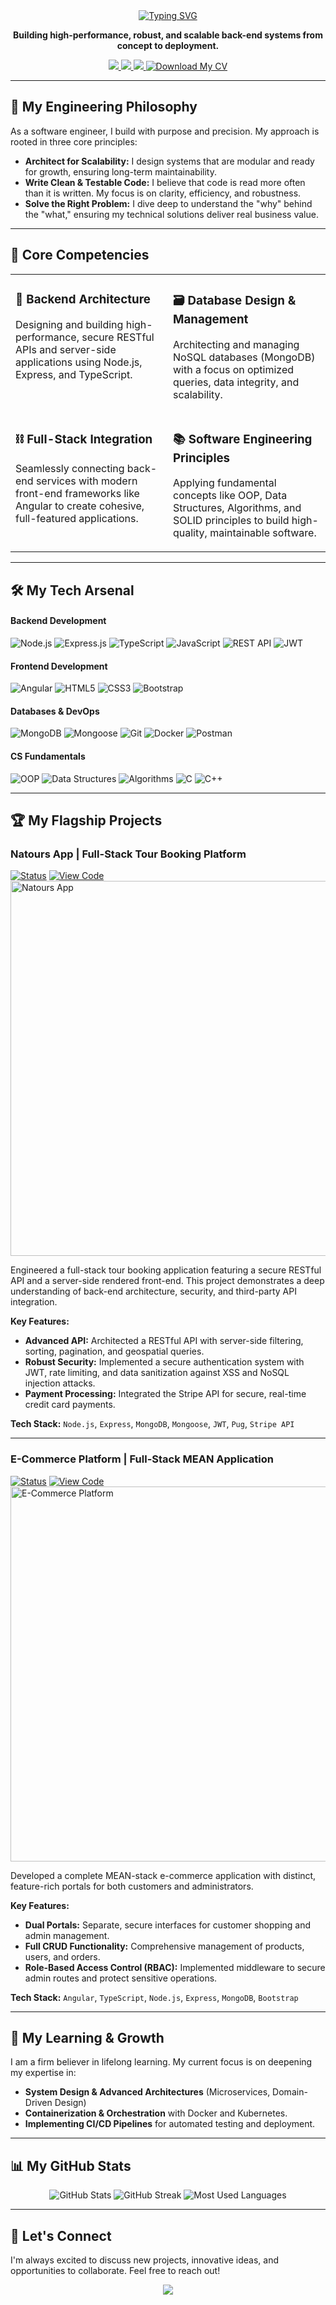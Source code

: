 <div align="center">

<a href="https://git.io/typing-svg">
  <img src="https://readme-typing-svg.herokuapp.com?font=Fira+Code&size=32&duration=3000&pause=500&color=009688&center=true&vCenter=true&width=1000&lines=Ahmed+Toba+Mahmoud;Back-End+Software+Engineer;Architecting+Scalable+%26+Maintainable+Systems" alt="Typing SVG" />
</a>

<p align="center">
  <strong>Building high-performance, robust, and scalable back-end systems from concept to deployment.</strong>
</p>

<div>
  <a href="https://www.linkedin.com/in/ahmed-toba-135287239" target="_blank">
    <img src="https://img.shields.io/badge/LinkedIn-0077B5?style=for-the-badge&logo=linkedin&logoColor=white" />
  </a>
  <a href="mailto:ahmdtwbt22@gmail.com" target="_blank">
    <img src="https://img.shields.io/badge/Gmail-D14836?style=for-the-badge&logo=gmail&logoColor=white" />
  </a>
  <a href="https://github.com/ahmedtoba74" target="_blank">
    <img src="https://img.shields.io/badge/GitHub-181717?style=for-the-badge&logo=github&logoColor=white" />
  </a>
  <a href="./assets/Ahmed-Toba-Backend-CV.pdf" target="_blank">
    <img src="https://img.shields.io/badge/Download-My%20CV-009688?style=for-the-badge&logo=github&logoColor=white" alt="Download My CV" />
  </a>
</div>

</div>

---

## 🚀 My Engineering Philosophy
As a software engineer, I build with purpose and precision. My approach is rooted in three core principles:
-   **Architect for Scalability:** I design systems that are modular and ready for growth, ensuring long-term maintainability.
-   **Write Clean & Testable Code:** I believe that code is read more often than it is written. My focus is on clarity, efficiency, and robustness.
-   **Solve the Right Problem:** I dive deep to understand the "why" behind the "what," ensuring my technical solutions deliver real business value.

---

## 🎯 Core Competencies

<table>
  <tr>
    <td width="50%" valign="top">
      <h3><g-emoji class="g-emoji" alias="rocket" fallback-src="https://github.githubassets.com/images/icons/emoji/unicode/1f680.png">🚀</g-emoji> Backend Architecture</h3>
      <p>Designing and building high-performance, secure RESTful APIs and server-side applications using Node.js, Express, and TypeScript.</p>
    </td>
    <td width="50%" valign="top">
      <h3><g-emoji class="g-emoji" alias="card_file_box" fallback-src="https://github.githubassets.com/images/icons/emoji/unicode/1f5c3.png">🗃️</g-emoji> Database Design & Management</h3>
      <p>Architecting and managing NoSQL databases (MongoDB) with a focus on optimized queries, data integrity, and scalability.</p>
    </td>
  </tr>
  <tr>
    <td width="50%" valign="top">
      <h3><g-emoji class="g-emoji" alias="chains" fallback-src="https://github.githubassets.com/images/icons/emoji/unicode/26d3.png">⛓️</g-emoji> Full-Stack Integration</h3>
      <p>Seamlessly connecting back-end services with modern front-end frameworks like Angular to create cohesive, full-featured applications.</p>
    </td>
    <td width="50%" valign="top">
      <h3><g-emoji class="g-emoji" alias="books" fallback-src="https://github.githubassets.com/images/icons/emoji/unicode/1f4da.png">📚</g-emoji> Software Engineering Principles</h3>
      <p>Applying fundamental concepts like OOP, Data Structures, Algorithms, and SOLID principles to build high-quality, maintainable software.</p>
    </td>
  </tr>
</table>

---

## 🛠️ My Tech Arsenal

#### **Backend Development**
![Node.js](https://img.shields.io/badge/Node.js-339933?style=for-the-badge&logo=node.js&logoColor=white)
![Express.js](https://img.shields.io/badge/Express-000000?style=for-the-badge&logo=express&logoColor=white)
![TypeScript](https://img.shields.io/badge/TypeScript-3178C6?style=for-the-badge&logo=typescript&logoColor=white)
![JavaScript](https://img.shields.io/badge/JavaScript-F7DF1E?style=for-the-badge&logo=javascript&logoColor=black)
![REST API](https://img.shields.io/badge/REST_API-DC3545?style=for-the-badge&logoColor=white)
![JWT](https://img.shields.io/badge/JWT-000000?style=for-the-badge&logo=jsonwebtokens&logoColor=white)

#### **Frontend Development**
![Angular](https://img.shields.io/badge/Angular-DD0031?style=for-the-badge&logo=angular&logoColor=white)
![HTML5](https://img.shields.io/badge/HTML5-E34F26?style=for-the-badge&logo=html5&logoColor=white)
![CSS3](https://img.shields.io/badge/CSS3-1572B6?style=for-the-badge&logo=css3&logoColor=white)
![Bootstrap](https://img.shields.io/badge/Bootstrap-7952B3?style=for-the-badge&logo=bootstrap&logoColor=white)

#### **Databases & DevOps**
![MongoDB](https://img.shields.io/badge/MongoDB-47A248?style=for-the-badge&logo=mongodb&logoColor=white)
![Mongoose](https://img.shields.io/badge/Mongoose-880000?style=for-the-badge&logoColor=white)
![Git](https://img.shields.io/badge/GIT-E44C30?style=for-the-badge&logo=git&logoColor=white)
![Docker](https://img.shields.io/badge/Docker-2496ED?style=for-the-badge&logo=docker&logoColor=white)
![Postman](https://img.shields.io/badge/Postman-FF6C37?style=for-the-badge&logo=postman&logoColor=white)

#### **CS Fundamentals**
![OOP](https://img.shields.io/badge/OOP-orange?style=for-the-badge)
![Data Structures](https://img.shields.io/badge/Data_Structures-blueviolet?style=for-the-badge)
![Algorithms](https://img.shields.io/badge/Algorithms-red?style=for-the-badge)
![C](https://img.shields.io/badge/C-00599C?style=for-the-badge&logo=c&logoColor=white)
![C++](https://img.shields.io/badge/C%2B%2B-00599C?style=for-the-badge&logo=c%2B%2B&logoColor=white)

---

## 🏆 My Flagship Projects

### **Natours App | Full-Stack Tour Booking Platform**
[![Status](https://img.shields.io/badge/Status-Completed-success.svg)](https://github.com/ahmedtoba74/Natours-Project)
[![View Code](https://img.shields.io/badge/View_Code-GitHub-181717.svg?logo=github)](https://github.com/ahmedtoba74/Natours-Project)
<a href="https://github.com/ahmedtoba74/Natours-Project">
  <img src="https://raw.githubusercontent.com/ahmedtoba74/Natours-Project/main/public/img/Natours-App.jpg" alt="Natours App" width="600"/>
</a>

Engineered a full-stack tour booking application featuring a secure RESTful API and a server-side rendered front-end. This project demonstrates a deep understanding of back-end architecture, security, and third-party API integration.

**Key Features:**
-   **Advanced API:** Architected a RESTful API with server-side filtering, sorting, pagination, and geospatial queries.
-   **Robust Security:** Implemented a secure authentication system with JWT, rate limiting, and data sanitization against XSS and NoSQL injection attacks.
-   **Payment Processing:** Integrated the Stripe API for secure, real-time credit card payments.

**Tech Stack:** `Node.js`, `Express`, `MongoDB`, `Mongoose`, `JWT`, `Pug`, `Stripe API`

---

### **E-Commerce Platform | Full-Stack MEAN Application**
[![Status](https://img.shields.io/badge/Status-In_Progress-yellow.svg)](https://github.com/ahmedtoba74/Ecommerce-Project)
[![View Code](https://img.shields.io/badge/View_Code-GitHub-181717.svg?logo=github)](https://github.com/ahmedtoba74/Ecommerce-Project)
<a href="https://github.com/ahmedtoba74/Ecommerce-Project">
  <img src="https://via.placeholder.com/1200x600.png?text=Upload+E-Commerce+Screenshot" alt="E-Commerce Platform" width="600"/>
</a>

Developed a complete MEAN-stack e-commerce application with distinct, feature-rich portals for both customers and administrators.

**Key Features:**
-   **Dual Portals:** Separate, secure interfaces for customer shopping and admin management.
-   **Full CRUD Functionality:** Comprehensive management of products, users, and orders.
-   **Role-Based Access Control (RBAC):** Implemented middleware to secure admin routes and protect sensitive operations.

**Tech Stack:** `Angular`, `TypeScript`, `Node.js`, `Express`, `MongoDB`, `Bootstrap`

---

## 🌱 My Learning & Growth

I am a firm believer in lifelong learning. My current focus is on deepening my expertise in:
-   **System Design & Advanced Architectures** (Microservices, Domain-Driven Design)
-   **Containerization & Orchestration** with Docker and Kubernetes.
-   **Implementing CI/CD Pipelines** for automated testing and deployment.

---

## 📊 My GitHub Stats

<div align="center">
  <img src="https://github-readme-stats.vercel.app/api?username=ahmedtoba74&show_icons=true&theme=dracula&count_private=true&hide_border=true" alt="GitHub Stats" />
  <img src="https://github-readme-streak-stats.herokuapp.com/?user=ahmedtoba74&theme=dracula&hide_border=true" alt="GitHub Streak" />
  <img src="https://github-readme-stats.vercel.app/api/top-langs?username=ahmedtoba74&show_icons=true&locale=en&layout=compact&theme=dracula" alt="Most Used Languages" />
</div>

---

## 🤝 Let's Connect

I'm always excited to discuss new projects, innovative ideas, and opportunities to collaborate. Feel free to reach out!

<div align="center">
  <a href="https://www.linkedin.com/in/ahmed-toba-135287239" target="_blank">
    <img src="https://img.shields.io/badge/Connect_on_LinkedIn-0077B5?style=for-the-badge&logo=linkedin&logoColor=white" />
  </a>
</div>
